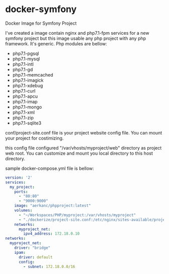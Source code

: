 # docker-symfony
Docker Image for Symfony Project

I've created a image contain nginx and php7.1-fpm services for a new symfony project but this image usable any php project with any php framework. It's generic. 
Php modules are bellow:
  * php7.1-pgsql
  * php7.1-mysql
  * php7.1-intl
  * php7.1-gd
  * php7.1-memcached
  * php7.1-imagick
  * php7.1-xdebug
  * php7.1-curl
  * php7.1-apcu
  * php7.1-imap
  * php7.1-mongo
  * php7.1-xml
  * php7.1-zip
  * php7.1-sqlite3
  
conf/project-site.conf file is your project website config file. 
You can mount your project for costimizing. 

this config file configured "/var/vhosts/myproject/web" directory as project web root. 
You can customize and mount you local directory to this host directory.

sample docker-compose.yml file is bellow:

```yml
version: '2'
services:
  my_project:
    ports:
      - "80:80"
      - "9000:9000"
    image: "aerkanc/phpproject:latest"
    volumes:
      - "~/Workspaces/PHP/myproject:/var/vhosts/myproject"
      - "./dockerize/project-site.conf:/etc/nginx/sites-available/project-site.conf"
    networks:
      myproject_net:
        ipv4_address: 172.18.0.10
networks:
  myproject_net:
    driver: "bridge"
    ipam:
      driver: default
      config:
        - subnet: 172.18.0.0/16
